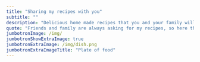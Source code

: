 ```yaml
---
title: "Sharing my recipes with you"
subtitle: ""
description: "Delicious home made recipes that you and your family will enjoy. Motivated by curiosity and perfected by countless trial and errors and the feedback from my friends and family."
quote: "Friends and family are always asking for my recipes, so here they are (in a format that you can actually read). Enjoy :)"
jumbotronImage: /img/
jumbotronShowExtraImage: true
jumbotronExtraImage: /img/dish.png
jumbotronExtraImageTitle: "Plate of food"
---
```

